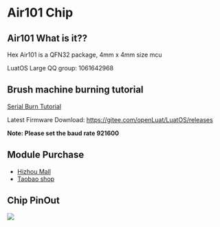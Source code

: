 # Air101 Chip

## Air101 What is it??

Hex Air101 is a QFN32 package, 4mm x 4mm size mcu

LuatOS Large QQ group: 1061642968

## Brush machine burning tutorial

[Serial Burn Tutorial](https://wiki.luatos.org/boardGuide/flash.html)

Latest Firmware Download: https://gitee.com/openLuat/LuatOS/releases

**Note: Please set the baud rate 921600**

## Module Purchase

* [Hizhou Mall](https://appc6kjfor22343.h5.xiaoeknow.com)
* [Taobao shop](https://luat.taobao.com)

## Chip PinOut

![](https://cdn.openluat-luatcommunity.openluat.com/images/20220329175538778_air101_chip_pinout[1].png)
